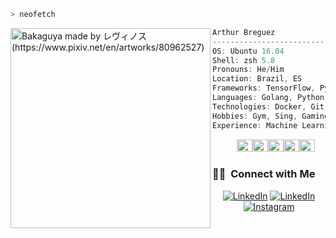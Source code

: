 
```zsh
> neofetch
```

<img align="left" src="https://i.ibb.co/qMn8870/fotor-ai-20240315214856.jpg" alt="Bakaguya made by レヴィノス (https://www.pixiv.net/en/artworks/80962527)" width="320" /> 

```csharp
Arthur Breguez
-------------------------
OS: Ubuntu 16.04
Shell: zsh 5.8
Pronouns: He/Him
Location: Brazil, ES
Frameworks: TensorFlow, PyTorch, Keras, HuggingFace, Flask, Hardhat, Laravel
Languages: Golang, Python, C, C++, JavaScript, PHP, Solidity
Technologies: Docker, Git, Linux, Grafana, Matlab, MySql, Sqlite3, Shell
Hobbies: Gym, Sing, Gaming, Camping
Experience: Machine Learning, Backend Development, DevOps, Engineering
```
<p align="left">
  &nbsp; &nbsp; &nbsp; &nbsp; &nbsp;
  <img alt="##4f5654" src="https://via.placeholder.com/15/4F5654/000000?text=+" width="25" height="20" /><img alt="#8E502F" src="https://via.placeholder.com/15/C99B75/000000?text=+" width="25" height="20" /><img alt="#21474E" src="https://via.placeholder.com/15/894E2E/000000?text=+" width="25" height="20" /><img alt="#060504" src="https://via.placeholder.com/15/434D4A/000000?text=+" width="25" height="20" /><img alt="#ADA7A1" src="https://via.placeholder.com/15/12110D/000000?text=+" width="25" height="20" />
</p>

### 🤝🏻 &nbsp;Connect with Me

<p align="center">
  <a href="https://www.arthurbreguez.info" title="Website">
  <img src="https://img.shields.io/badge/Google_chrome-4285F4?style=for-the-badge&logo=Google-chrome&logoColor=white&link=https://www.arthurbreguez.info" alt="LinkedIn"/></a>
  <a href="https://www.linkedin.com/in/breguez-ai" title="LinkedIn">
  <img src="https://img.shields.io/badge/LinkedIn-0077B5?style=for-the-badge&logo=linkedin&logoColor=white&link=https://www.linkedin.com/in/breguez-ai" alt="LinkedIn"/></a>
  <a href="https://instagram.com/arthurbreguez" title="Instagram">
  <img src="https://img.shields.io/badge/Instagram-E4405F?style=for-the-badge&logo=instagram&logoColor=white&link=https://instagram.com/arthurbreguez" alt="Instagram"/></a>
</p>
